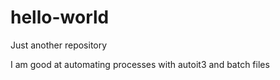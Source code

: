 # hello-world
Just another repository

I am good at automating processes with autoit3 and batch files
